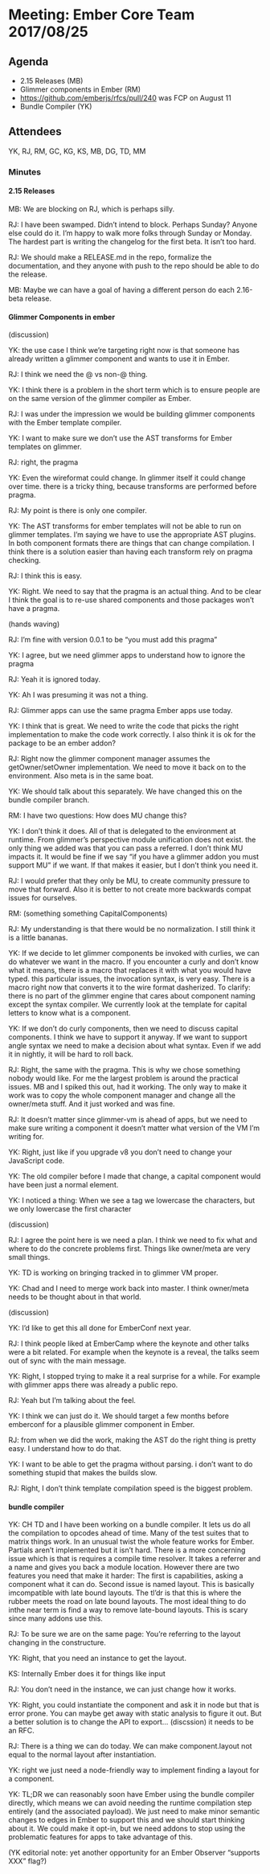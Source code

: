 # Meeting: Ember Core Team 2017/08/25

## Agenda

- 2.15 Releases (MB)
- Glimmer components in Ember (RM)
- https://github.com/emberjs/rfcs/pull/240 was FCP on August 11
- Bundle Compiler (YK)

## Attendees

YK, RJ, RM, GC, KG, KS, MB, DG, TD, MM

### Minutes

#### 2.15 Releases

MB: We are blocking on RJ, which is perhaps silly.

RJ: I have been swamped. Didn’t intend to block. Perhaps Sunday? Anyone else could do it. I’m happy to walk more folks through Sunday or Monday. The hardest part is writing  the changelog for the first beta. It isn’t too hard.

RJ: We should make a RELEASE.md in the repo, formalize the documentation, and they anyone with push to the repo should be able to do the release.

MB: Maybe we can have a goal of having a different person do each 2.16-beta release.

#### Glimmer Components in ember

(discussion)

YK: the use case I think we’re targeting right now is that someone has already written a glimmer component and wants to use it in Ember.

RJ: I think we need the @ vs non-@ thing.

YK: I think there is a problem in the short term which is to ensure people are on the same version of the glimmer compiler as Ember.

RJ: I was under the impression we would be building glimmer components with the Ember template compiler.

YK: I want to make sure we don’t use the AST transforms for Ember templates on glimmer.

RJ: right, the pragma

YK: Even the wireformat could change. In glimmer itself it could change over time. there is a tricky thing, because transforms are performed before pragma.

RJ: My point is there is only one compiler.

YK: The AST transforms for ember templates will not be able to run on glimmer templates. I’m saying we have to use the appropriate AST plugins. In both component formats there are things that can change compilation. I think there is a solution easier than having each transform rely on pragma checking.

RJ: I think this is easy.

YK: Right. We need to say that the pragma is an actual thing. And to be clear I think the goal is to re-use shared components and those packages won’t have a pragma.

(hands waving)

RJ: I’m fine with version 0.0.1 to be “you must add this pragma”

YK: I agree, but we need glimmer apps to understand how to ignore the pragma

RJ: Yeah it is ignored today.

YK: Ah I was presuming it was not a thing.

RJ: Glimmer apps can use the same pragma Ember apps use today.

YK: I think that is great. We need to write the code that picks the right implementation to make the code work correctly. I also think it is ok for the package to be an ember addon?

RJ: Right now the glimmer component manager assumes the getOwner/setOwner implementation. We need to move it back on to the environment. Also meta is in the same boat.

YK: We should talk about this separately. We have changed this on the bundle compiler branch.

RM: I have two questions: How does MU change this?

YK: I don’t think it does. All of that is delegated to the environment at runtime. From glimmer’s perspective module unification does not exist. the only thing we added was that you can pass a referred. I don’t think MU impacts it. It would be fine if we say “if you have a glimmer addon you must support MU” if we want. If that makes it easier, but I don’t think you need it.

RJ: I would prefer that they only be MU, to create community pressure to move that forward. Also it is better to not create more backwards compat issues for ourselves.

RM: (something something CapitalComponents)

RJ: My understanding is that there would be no normalization. I still think it is a little bananas.

YK: If we decide to let glimmer components be invoked with curlies, we can do whatever we want in the macro. If you encounter a curly and don’t know what it means, there is a macro that replaces it with what you would have typed. this particular issues, the invocation syntax, is very easy. There is a macro right now that converts it to the wire format dasherized. To clarify: there is no part of the glimmer engine that cares about component naming except the syntax compiler. We currently look at the template for capital letters to know what is a component.

YK: If we don’t do curly components, then we need to discuss capital components. I think we have to support it anyway. If we want to support angle syntax we need to make a decision about what syntax. Even if we add it in nightly, it will be hard to roll back.

RJ: Right, the same with the pragma. This is why we chose something nobody would like. For me the largest problem is around the practical issues. MB and I spiked this out, had it working. The only way to make it work was to copy the whole component manager and change all the owner/meta stuff. And it just worked and was fine.

RJ: It doesn’t matter since glimmer-vm is ahead of apps, but we need to make sure writing a component it doesn’t matter what version of the VM I’m writing for.

YK: Right, just like if you upgrade v8 you don’t need to change your JavaScript code.

YK: The old compiler before I made that change, a capital component would have been just a normal element.

YK: I noticed a thing: When we see a tag we lowercase the characters, but we only lowercase the first character

(discussion)

RJ: I agree the point here is we need a plan. I think we need to fix what and where to do the concrete problems first. Things like owner/meta are very small things. 

YK: TD is working on bringing tracked in to glimmer VM proper.

YK: Chad and I need to merge work back into master. I think owner/meta needs to be thought about in that world.

(discussion)

YK: I’d like to get this all done for EmberConf next year.

RJ: I think people liked at EmberCamp where the keynote and other talks were a bit related. For example when the keynote is a reveal, the talks seem out of sync with the main message.

YK: Right, I stopped trying to make it a real surprise for a while. For example with glimmer apps there was already a public repo.

RJ: Yeah but I’m talking about the feel.

YK: I think we can just do it. We should target a few months before emberconf for a plausible glimmer component in Ember.

RJ: from when we did the work, making the AST do the right thing is pretty easy. I understand how to do that.

YK: I want to be able to get the pragma without parsing. i don’t want to do something stupid that makes the builds slow.

RJ: Right, I don’t think template compilation speed is the biggest problem.

#### bundle compiler

YK: CH TD and I have been working on a bundle compiler. It lets us do all the compilation to opcodes ahead of time. Many of the test suites that to matrix things work. In an unusual twist the whole feature works for Ember. Partials aren’t implemented but it isn’t hard. There is a more concerning issue which is that is requires a compile time resolver. It takes a referrer and a name and gives you back a module location. However there are two features you need that make it harder: The first is capabilities, asking a component what it can do. Second issue is named layout. This is basically imcompatible with late bound layouts. The tl’dr is that this is where the rubber meets the road on late bound layouts. The most ideal thing to do inthe near term is find a way to remove late-bound layouts. This is scary since many addons use this.

RJ: To be sure we are on the same page: You’re referring to the layout changing in the constructure.

YK: Right, that you need an instance to get the layout.

KS: Internally Ember does it for things like input

RJ: You don’t need in the instance, we can just change how it works.

YK: Right, you could instantiate the component and ask it in node but that is error prone. You can maybe get away with static analysis to figure it out. But a better solution is to change the API to export… (discssion) it needs to be an RFC.

RJ: There is a thing we can do today. We can make component.layout not equal to the normal layout after instantiation.

YK: right we just need a node-friendly way to implement finding a layout for a component.

YK: TL;DR we can reasonably soon have Ember using the bundle compiler directly, which means we can avoid needing the runtime compilation step entirely (and the associated payload). We just need to make minor semantic changes to edges in Ember to support this and we should start thinking about it. We could make it opt-in, but we need addons to stop using the problematic features for apps to take advantage of this.

(YK editorial note: yet another opportunity for an Ember Observer “supports XXX” flag?)
